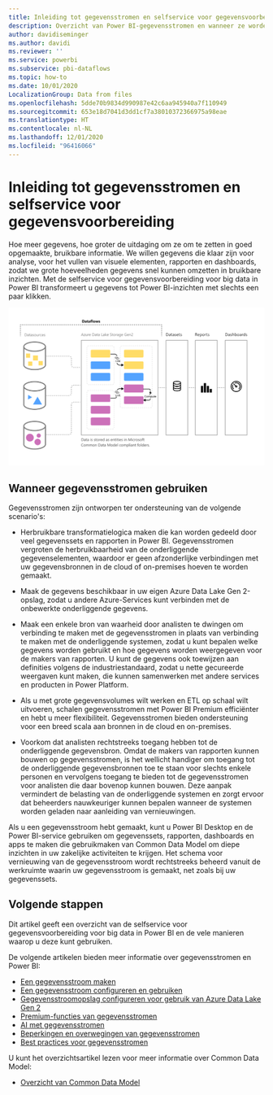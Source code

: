 ```yaml
---
title: Inleiding tot gegevensstromen en selfservice voor gegevensvoorbereiding
description: Overzicht van Power BI-gegevensstromen en wanneer ze worden gebruikt
author: davidiseminger
ms.author: davidi
ms.reviewer: ''
ms.service: powerbi
ms.subservice: pbi-dataflows
ms.topic: how-to
ms.date: 10/01/2020
LocalizationGroup: Data from files
ms.openlocfilehash: 5dde70b9834d990987e42c6aa945940a7f110949
ms.sourcegitcommit: 653e18d7041d3dd1cf7a38010372366975a98eae
ms.translationtype: HT
ms.contentlocale: nl-NL
ms.lasthandoff: 12/01/2020
ms.locfileid: "96416066"
---
```

# <a name="introduction-to-dataflows-and-self-service-data-prep"></a>Inleiding tot gegevensstromen en selfservice voor gegevensvoorbereiding

Hoe meer gegevens, hoe groter de uitdaging om ze om te zetten in goed opgemaakte, bruikbare informatie. We willen gegevens die klaar zijn voor analyse, voor het vullen van visuele elementen, rapporten en dashboards, zodat we grote hoeveelheden gegevens snel kunnen omzetten in bruikbare inzichten. Met de selfservice voor gegevensvoorbereiding voor big data in Power BI transformeert u gegevens tot Power BI-inzichten met slechts een paar klikken.

![stroom van gegevens](media/dataflows-introduction-self-service-flow.png)

## <a name="when-to-use-dataflows"></a>Wanneer gegevensstromen gebruiken

Gegevensstromen zijn ontworpen ter ondersteuning van de volgende scenario's:

* Herbruikbare transformatielogica maken die kan worden gedeeld door veel gegevenssets en rapporten in Power BI. Gegevensstromen vergroten de herbruikbaarheid van de onderliggende gegevenselementen, waardoor er geen afzonderlijke verbindingen met uw gegevensbronnen in de cloud of on-premises hoeven te worden gemaakt.

* Maak de gegevens beschikbaar in uw eigen Azure Data Lake Gen 2-opslag, zodat u andere Azure-Services kunt verbinden met de onbewerkte onderliggende gegevens.

* Maak een enkele bron van waarheid door analisten te dwingen om verbinding te maken met de gegevensstromen in plaats van verbinding te maken met de onderliggende systemen, zodat u kunt bepalen welke gegevens worden gebruikt en hoe gegevens worden weergegeven voor de makers van rapporten. U kunt de gegevens ook toewijzen aan definities volgens de industriestandaard, zodat u nette gecureerde weergaven kunt maken, die kunnen samenwerken met andere services en producten in Power Platform.

* Als u met grote gegevensvolumes wilt werken en ETL op schaal wilt uitvoeren, schalen gegevensstromen met Power BI Premium efficiënter en hebt u meer flexibiliteit. Gegevensstromen bieden ondersteuning voor een breed scala aan bronnen in de cloud en on-premises. 

* Voorkom dat analisten rechtstreeks toegang hebben tot de onderliggende gegevensbron. Omdat de makers van rapporten kunnen bouwen op gegevensstromen, is het wellicht handiger om toegang tot de onderliggende gegevensbronnen toe te staan voor slechts enkele personen en vervolgens toegang te bieden tot de gegevensstromen voor analisten die daar bovenop kunnen bouwen. Deze aanpak vermindert de belasting van de onderliggende systemen en zorgt ervoor dat beheerders nauwkeuriger kunnen bepalen wanneer de systemen worden geladen naar aanleiding van vernieuwingen.

Als u een gegevensstroom hebt gemaakt, kunt u Power BI Desktop en de Power BI-service gebruiken om gegevenssets, rapporten, dashboards en apps te maken die gebruikmaken van Common Data Model om diepe inzichten in uw zakelijke activiteiten te krijgen. Het schema voor vernieuwing van de gegevensstroom wordt rechtstreeks beheerd vanuit de werkruimte waarin uw gegevensstroom is gemaakt, net zoals bij uw gegevenssets.

## <a name="next-steps"></a>Volgende stappen
Dit artikel geeft een overzicht van de selfservice voor gegevensvoorbereiding voor big data in Power BI en de vele manieren waarop u deze kunt gebruiken. 

De volgende artikelen bieden meer informatie over gegevensstromen en Power BI:

* [Een gegevensstroom maken](dataflows-create.md)
* [Een gegevensstroom configureren en gebruiken](dataflows-configure-consume.md)
* [Gegevensstroomopslag configureren voor gebruik van Azure Data Lake Gen 2](dataflows-azure-data-lake-storage-integration.md)
* [Premium-functies van gegevensstromen](dataflows-premium-features.md)
* [AI met gegevensstromen](dataflows-machine-learning-integration.md)
* [Beperkingen en overwegingen van gegevensstromen](dataflows-features-limitations.md)
* [Best practices voor gegevensstromen](dataflows-best-practices.md)


U kunt het overzichtsartikel lezen voor meer informatie over Common Data Model:
* [Overzicht van Common Data Model](/powerapps/common-data-model/overview)
